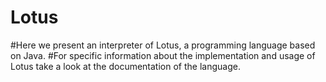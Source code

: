 # Lotus

#Here we present an interpreter of Lotus, a programming language based on Java.
#For specific information about the implementation and usage of Lotus take a look at the documentation of the language.
